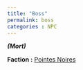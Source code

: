```yaml
---
title: "Boss"
permalink: boss
categories : NPC
---
```


***(Mort)***

**Faction :** [Pointes Noires][1]

[1]:/Factions/Mercenaires_-_Les_Pointes_Noires.md "Factions | Pointes Noires"
